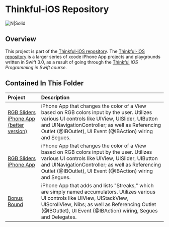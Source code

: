 
# Thinkful-iOS Repository 

![N|Solid](https://cldup.com/vkMWNVd08U.png)

## Overview
This project is part of the [Thinkful-iOS repository][thinkful_ios_repro]. The [Thinkful-iOS repository][thinkful_ios_repro] is a larger series of xcode iPhone App projects and playgrounds written in Swift 3.0, as a result of going through the [Thinkful][thinkful] _iOS Programming in Swift course_.

## Contained In This Folder

| Project        | Description | 
|:-------------|:-------------|
| [RGB Sliders iPhone App (better version)][rgb_sliders_better] | iPhone App that changes the color of a View based on RGB colors input by the user. Utilizes various UI controls like UIView, UISlider, UIButton and UINavigationController; as well as Referencing Outlet (@IBOutlet), UI Event (@IBAction) wiring and Segues. |
| [RGB Sliders iPhone App][rgb_sliders] | iPhone App that changes the color of a View based on RGB colors input by the user. Utilizes various UI controls like UIView, UISlider, UIButton and UINavigationController; as well as Referencing Outlet (@IBOutlet), UI Event (@IBAction) wiring and Segues. |
| [Bonus Round][bonus_round] | iPhone App that adds and lists "Streaks," which are simply named accumulators. Utilizes various UI controls like UIView, UIStackView, UIScrollView, Nibs; as well as Referencing Outlet (@IBOutlet), UI Event (@IBAction) wiring, Segues and Delegates. |

   [thinkful]: <http://thinkful.com>
   [thinkful_ios_repro]:<https://github.com/gangelo/Thinkful-iOS>
   
   [rgb_sliders_better]: <https://github.com/gangelo/Thinkful-iOS/tree/master/Unit%2003/Lesson%2002/RGB-Sliders-With-Navigation>
   [rgb_sliders]: <https://github.com/gangelo/Thinkful-iOS/tree/master/Unit%2003/Lesson%2002/RGB-Sliders>
   [bonus_round]: <https://github.com/gangelo/Thinkful-iOS/tree/master/Unit%2003/Lesson%2002/Bonus-Round>
